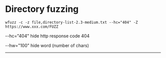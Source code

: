 Directory fuzzing
===
```
wfuzz -c -z file,directory-list-2.3-medium.txt --hc="404" -Z https://www.xxx.com/FUZZ
```
--hc="404" hide http response code 404

--hw="100" hide word (number of chars)

---